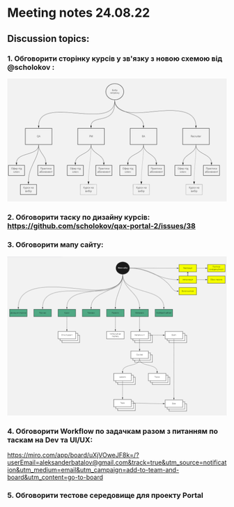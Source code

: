 # Meeting notes 24.08.22

## Discussion topics: 

### 1. Обговорити сторінку курсів у зв'язку з новою схемою від @scholokov : 

![Image alt](https://github.com/scholokov/qax-portal-2/blob/main/drive/imag_course.png)

### 2. Обговорити таску по дизайну курсів:  https://github.com/scholokov/qax-portal-2/issues/38 

### 3. Обговорити мапу сайту: 

![Image alt](https://github.com/scholokov/qax-portal-2/blob/main/drive/image_map.png)

### 4. Обговорити Workflow по задачкам разом з питанням по таскам на Dev та UI/UX: 

https://miro.com/app/board/uXjVOweJF8k=/?userEmail=aleksanderbatalov@gmail.com&track=true&utm_source=notification&utm_medium=email&utm_campaign=add-to-team-and-board&utm_content=go-to-board 

### 5. Обговорити тестове середовище для проекту Portal 
